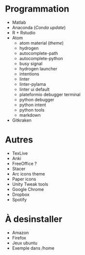 # Programmation
- Matlab
- Anaconda (*Conda update*)
- R + Rstudio
- Atom
    - atom material (*theme*)
    - hydrogen
    - autocomplete-path
    - autocomplete-python
    - busy signal
    - hydrogen launcher
    - intentions
    - linter
    - linter-pylama
    - linter ui default
    - plateformio debugger terminal
    - python debugger
    - python intent
    - python tools
    - markdown
- Gitkraken

# Autres
- TexLive
- Anki
- FreeOffice ?
- Stacer
- Arc icons theme
- Paper icons
- Unity Tweak tools
- Google Chrome
- Dropbox
- Spotify

# À desinstaller
- Amazon
- Firefox
- Jeux ubuntu
- Exemple dans /home
